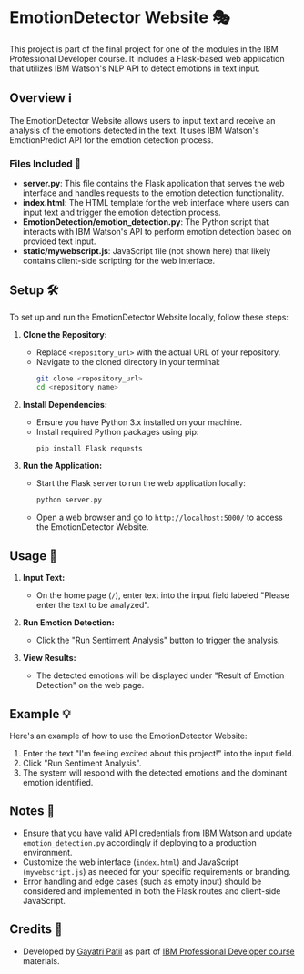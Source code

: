# EmotionDetector Website 🎭

This project is part of the final project for one of the modules in the IBM Professional Developer course. It includes a Flask-based web application that utilizes IBM Watson's NLP API to detect emotions in text input.

## Overview ℹ️

The EmotionDetector Website allows users to input text and receive an analysis of the emotions detected in the text. It uses IBM Watson's EmotionPredict API for the emotion detection process.

### Files Included 📁

- **server.py**: This file contains the Flask application that serves the web interface and handles requests to the emotion detection functionality.
- **index.html**: The HTML template for the web interface where users can input text and trigger the emotion detection process.
- **EmotionDetection/emotion_detection.py**: The Python script that interacts with IBM Watson's API to perform emotion detection based on provided text input.
- **static/mywebscript.js**: JavaScript file (not shown here) that likely contains client-side scripting for the web interface.

## Setup 🛠️

To set up and run the EmotionDetector Website locally, follow these steps:

1. **Clone the Repository:**
   - Replace `<repository_url>` with the actual URL of your repository.
   - Navigate to the cloned directory in your terminal:
     ```bash
     git clone <repository_url>
     cd <repository_name>
     ```

2. **Install Dependencies:**
   - Ensure you have Python 3.x installed on your machine.
   - Install required Python packages using pip:
     ```bash
     pip install Flask requests
     ```

3. **Run the Application:**
   - Start the Flask server to run the web application locally:
     ```bash
     python server.py
     ```
   - Open a web browser and go to `http://localhost:5000/` to access the EmotionDetector Website.

## Usage 🚀

1. **Input Text:**
   - On the home page (`/`), enter text into the input field labeled "Please enter the text to be analyzed".

2. **Run Emotion Detection:**
   - Click the "Run Sentiment Analysis" button to trigger the analysis.

3. **View Results:**
   - The detected emotions will be displayed under "Result of Emotion Detection" on the web page.

## Example 💡

Here's an example of how to use the EmotionDetector Website:

1. Enter the text "I'm feeling excited about this project!" into the input field.
2. Click "Run Sentiment Analysis".
3. The system will respond with the detected emotions and the dominant emotion identified.

## Notes 📝

- Ensure that you have valid API credentials from IBM Watson and update `emotion_detection.py` accordingly if deploying to a production environment.
- Customize the web interface (`index.html`) and JavaScript (`mywebscript.js`) as needed for your specific requirements or branding.
- Error handling and edge cases (such as empty input) should be considered and implemented in both the Flask routes and client-side JavaScript.

## Credits 🙌

- Developed by [Gayatri Patil](https://github.com/gayatri-p786) as part of [IBM Professional Developer course](https://www.ibm.com/training/professional-certifications/) materials.


